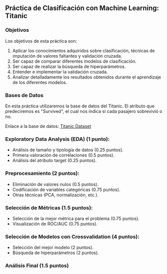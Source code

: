 ## Práctica de Clasificación con Machine Learning: Titanic

### Objetivos
Los objetivos de esta práctica son:

1. Aplicar los conocimientos adquiridos sobre clasificación, técnicas de imputación de valores faltantes y validación cruzada.
2. Ser capaz de comparar diferentes modelos de clasificación.
3. Ser capaz de realizar la búsqueda de hiperparámetros.
4. Entender e implementar la validación cruzada.
5. Analizar detalladamente los resultados obtenidos durante el aprendizaje de los diferentes modelos.

### Bases de Datos
En esta práctica utilizaremos la base de datos del Titanic. El atributo que predeciremos es "Survived", el cual nos indica si cada pasajero sobrevivió o no.

Enlace a la base de datos: [Titanic Dataset](https://www.kaggle.com/c/titanic/data)

### Exploratory Data Analysis (EDA) (1 punto):
- Análisis de tamaño y tipología de datos (0.25 puntos).
- Primera valoración de correlaciones (0.5 puntos).
- Análisis del atributo target (0.25 puntos).

### Preprocesamiento (2 puntos):
- Eliminación de valores nulos (0.5 puntos).
- Codificación de variables categóricas (0.75 puntos).
- Otras técnicas (PCA, normalización, etc.).

### Selección de Métricas (1.5 puntos):
- Selección de la mejor métrica para el problema (0.75 puntos).
- Visualización de ROC/AUC (0.75 puntos).

### Selección de Modelos con Crossvalidation (4 puntos):
- Selección del mejor modelo (2 puntos).
- Búsqueda de hiperparámetros (2 puntos).

### Análisis Final (1.5 puntos)
